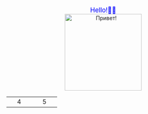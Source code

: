 <body>
    <div id="header" align="center">
      <center><font style="color:#0000FF"><big>Hello!👋🤙</big></font></center>
      </div>
        <div id="header" align="center">
      <img src="https://www.riotgames.com/darkroom/630/81fa62640571559795977cb9e5afbf02:b962fb42069bf5cd6d6aacf3cd82aba1/braum-wave-1.gif" width="200" height="200" alt="Привет!"/>
      </div>
    <table  background="https://catherineasquithgallery.com/uploads/posts/2021-02/1613714175_19-p-myagkii-fon-dlya-prezentatsii-20.jpg">
<tr>
  <td width="50" align="center">4</td>
  <td width="50" align="center">5</td>
</tr>
</table>
  </body>
